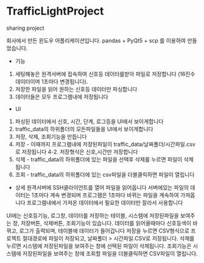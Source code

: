 # TrafficLightProject
sharing project

회사에서 만든 윈도우 어플리케이션입니다.
pandas + PyQt5 + scp 를 이용하여 만들었습니다.

- 기능
1. 세팅해놓은 원격서버에 접속하여 신호등 데이터를받아 파일로 저장합니다 (16진수 데이터이며 1초마다 변경됩니다).
2. 저장한 파일을 읽어 원하는 신호등 데이터만 파싱합니다
3. 데이터들은 모두 프로그램내에 저장됩니다

- UI
1. 파싱된 데이터에서 신호, 시간, 단계, 로그등을 UI에서 보이게합니다
2. traffic_data의 하위폴더의 모든파일들을 UI에서 보이게합니다
3. 저장, 삭제, 조회기능을 만듭니다
4. 저장 - 이때까지 프로그램내에 저장된파일이 traffic_data/날짜폴더/시간파일.csv로 저장됩니다
  4-2. 저장형식은 신호,시간만 저장합니다
6. 삭제 - traffic_data의 하위폴더에 있는 파일을 선택후 삭제를 누르면 파일이 삭제됩니다
7. 조회 - traffic_data의 하위폴더에 있는 csv파일을 더블클릭하면 파일이 열립니다


- 상세
원격서버에 SSH클라이언트를 열어 파일을 읽어옵니다
서버에있는 파일의 데이터는 1초마다 계속 변경되며
프로그램은 1초마다 바뀌는 파일을 계속하여 가져옵니다
프로그램내에서 가져온 데이터에서 필요한 데이터만 잘라서 사용합니다

UI에는 신호등기능, 로그창, 데이터를 저장하는 테이블, 시스템에 저장된파일을 보여주는 창, 저장버튼, 삭제버튼, 조회기능이 있습니다.
데이터를 읽어올때마다 신호등색이 바뀌고, 로그가 출력되며, 테이블에 데이터가 들어갑니다
저장을 누르면 CSV형식으로 프로젝트 절대경로에 파일이 저장되고, 날짜폴더 > 시간파일.CSV로 저장됩니다.
삭제를 누르면 시스템에 저장된파일을 보여주는 창에 선택된 파일이 삭제됩니다.
조회기능은 시스템에 저장된파일을 보여주는 창에 조회할 파일을 더블클릭하면 CSV파일이 열립니다.
